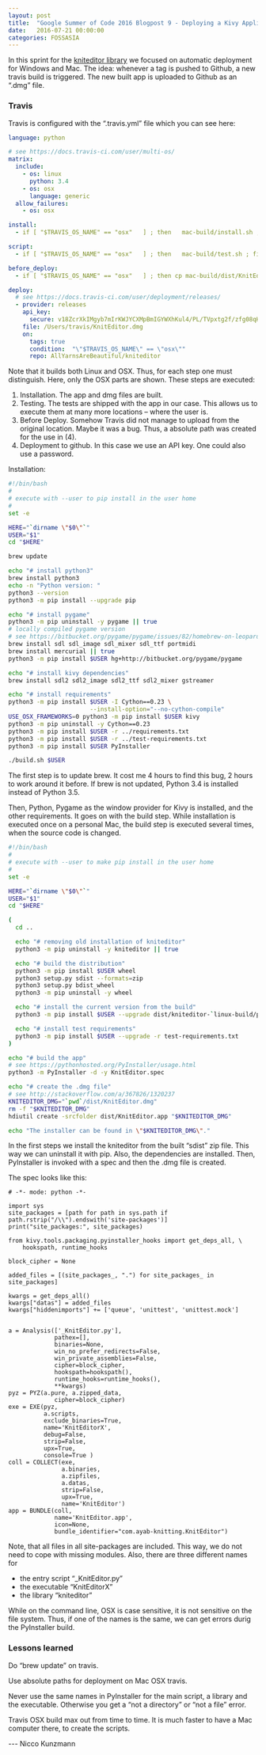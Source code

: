 ```yaml
---
layout: post
title:  "Google Summer of Code 2016 Blogpost 9 - Deploying a Kivy Application with PyInstaller for Mac OSX with Travis CI to Github"
date:   2016-07-21 00:00:00
categories: FOSSASIA
---
```


In this sprint for the [kniteditor library](https://pypi.python.org/pypi/kniteditor) we focused on automatic deployment for Windows and Mac. The idea: whenever a tag is pushed to Github, a new travis build is triggered. The new built app is uploaded to Github as an “.dmg” file.

### Travis

Travis is configured with the “.travis.yml” file which you can see here:

```yaml
language: python

# see https://docs.travis-ci.com/user/multi-os/
matrix:
  include:
    - os: linux
      python: 3.4
    - os: osx
      language: generic
  allow_failures:
    - os: osx

install:
  - if [ "$TRAVIS_OS_NAME" == "osx"   ] ; then   mac-build/install.sh ; fi

script:
  - if [ "$TRAVIS_OS_NAME" == "osx"   ] ; then   mac-build/test.sh ; fi

before_deploy:
  - if [ "$TRAVIS_OS_NAME" == "osx"   ] ; then cp mac-build/dist/KnitEditor.dmg /Users/travis/KnitEditor.dmg ; fi

deploy:
  # see https://docs.travis-ci.com/user/deployment/releases/
  - provider: releases
    api_key:
      secure: v18ZcrXkIMgyb7mIrKWJYCXMpBmIGYWXhKul4/PL/TVpxtg2f/zfg08qHju7mWnAZYApjTV/EjOwWCtqn/hm2CfPFo=
    file: /Users/travis/KnitEditor.dmg
    on:
      tags: true
      condition:  "\"$TRAVIS_OS_NAME\" == \"osx\""
      repo: AllYarnsAreBeautiful/kniteditor
```

Note that it builds both Linux and OSX. Thus, for each step one must distinguish. Here, only the OSX parts are shown. These steps are executed:

1. Installation. The app and dmg files are built.
2. Testing. The tests are shipped with the app in our case. This allows us to execute them at many more locations – where the user is.
3. Before Deploy. Somehow Travis did not manage to upload from the original location. Maybe it was a bug. Thus, a absolute path was created for the use in (4).
4. Deployment to github. In this case we use an API key. One could also use a password.

Installation:

```bash
#!/bin/bash
#
# execute with --user to pip install in the user home
#
set -e

HERE="`dirname \"$0\"`"
USER="$1"
cd "$HERE"

brew update

echo "# install python3"
brew install python3
echo -n "Python version: "
python3 --version
python3 -m pip install --upgrade pip

echo "# install pygame"
python3 -m pip uninstall -y pygame || true
# locally compiled pygame version
# see https://bitbucket.org/pygame/pygame/issues/82/homebrew-on-leopard-fails-to-install#comment-636765
brew install sdl sdl_image sdl_mixer sdl_ttf portmidi
brew install mercurial || true
python3 -m pip install $USER hg+http://bitbucket.org/pygame/pygame

echo "# install kivy dependencies"
brew install sdl2 sdl2_image sdl2_ttf sdl2_mixer gstreamer

echo "# install requirements"
python3 -m pip install $USER -I Cython==0.23 \
                       --install-option="--no-cython-compile"
USE_OSX_FRAMEWORKS=0 python3 -m pip install $USER kivy
python3 -m pip uninstall -y Cython==0.23
python3 -m pip install $USER -r ../requirements.txt
python3 -m pip install $USER -r ../test-requirements.txt
python3 -m pip install $USER PyInstaller

./build.sh $USER
```

The first step is to update brew. It cost me 4 hours to find this bug, 2 hours to work around it before. If brew is not updated, Python 3.4 is installed instead of Python 3.5.

Then, Python, Pygame as the window provider for Kivy is installed, and the other requirements. It goes on with the build step. While installation is executed once on a personal Mac, the build step is executed several times, when the source code is changed.

```bash
#!/bin/bash
#
# execute with --user to make pip install in the user home
#
set -e

HERE="`dirname \"$0\"`"
USER="$1"
cd "$HERE"

(
  cd ..

  echo "# removing old installation of kniteditor"
  python3 -m pip uninstall -y kniteditor || true

  echo "# build the distribution"
  python3 -m pip install $USER wheel
  python3 setup.py sdist --formats=zip
  python3 setup.py bdist_wheel
  python3 -m pip uninstall -y wheel

  echo "# install the current version from the build"
  python3 -m pip install $USER --upgrade dist/kniteditor-`linux-build/package_version`.zip

  echo "# install test requirements"
  python3 -m pip install $USER --upgrade -r test-requirements.txt
)

echo "# build the app"
# see https://pythonhosted.org/PyInstaller/usage.html
python3 -m PyInstaller -d -y KnitEditor.spec

echo "# create the .dmg file"
# see http://stackoverflow.com/a/367826/1320237
KNITEDITOR_DMG="`pwd`/dist/KnitEditor.dmg"
rm -f "$KNITEDITOR_DMG"
hdiutil create -srcfolder dist/KnitEditor.app "$KNITEDITOR_DMG"

echo "The installer can be found in \"$KNITEDITOR_DMG\"."
```

In the first steps we install the kniteditor from the built “sdist”  zip file. This way we can uninstall it with pip. Also, the dependencies are installed. Then, PyInstaller is invoked with a spec and then the .dmg file is created.

The spec looks like this:

```
# -*- mode: python -*-

import sys
site_packages = [path for path in sys.path if path.rstrip("/\\").endswith('site-packages')]
print("site_packages:", site_packages)

from kivy.tools.packaging.pyinstaller_hooks import get_deps_all, \
    hookspath, runtime_hooks

block_cipher = None

added_files = [(site_packages_, ".") for site_packages_ in site_packages]

kwargs = get_deps_all()
kwargs["datas"] = added_files
kwargs["hiddenimports"] += ['queue', 'unittest', 'unittest.mock']


a = Analysis(['_KnitEditor.py'],
             pathex=[],
             binaries=None,
             win_no_prefer_redirects=False,
             win_private_assemblies=False,
             cipher=block_cipher,
             hookspath=hookspath(),
             runtime_hooks=runtime_hooks(),
             **kwargs)
pyz = PYZ(a.pure, a.zipped_data,
             cipher=block_cipher)
exe = EXE(pyz,
          a.scripts,
          exclude_binaries=True,
          name='KnitEditorX',
          debug=False,
          strip=False,
          upx=True,
          console=True )
coll = COLLECT(exe,
               a.binaries,
               a.zipfiles,
               a.datas,
               strip=False,
               upx=True,
               name='KnitEditor')
app = BUNDLE(coll,
             name='KnitEditor.app',
             icon=None,
             bundle_identifier="com.ayab-knitting.KnitEditor")
```

Note, that all files in all site-packages are included. This way, we do not need to cope with missing modules. Also, there are three different names for

* the entry script “_KnitEditor.py”
* the executable “KnitEditorX”
* the library “kniteditor”


While on the command line, OSX is case sensitive, it is not sensitive on the file system. Thus, if one of the names is the same, we can get errors durig the PyInstaller build.

### Lessons learned

Do “brew update” on travis.

Use absolute paths for deployment on Mac OSX travis.

Never use the same names in PyInstaller for the main script, a library and the executable. Otherwise you get a “not a directory” or “not a file” error.

Travis OSX build max out from time to time. It is much faster to have a Mac computer there, to create the scripts.

--- Nicco Kunzmann